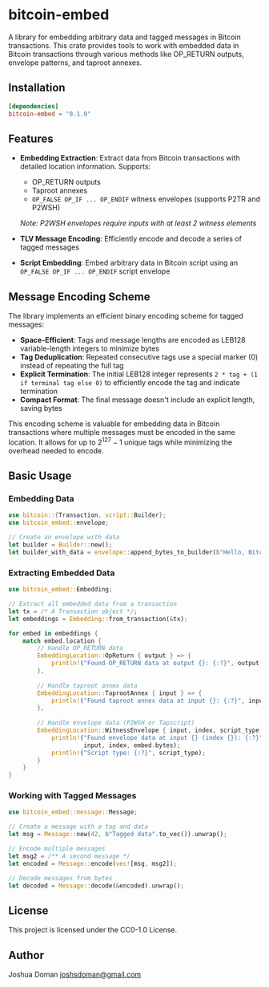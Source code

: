 # bitcoin-embed

A library for embedding arbitrary data and tagged messages in Bitcoin transactions. This crate provides tools to work with embedded data in Bitcoin transactions through various methods like OP_RETURN outputs, envelope patterns, and taproot annexes.

## Installation

```toml
[dependencies]
bitcoin-embed = "0.1.0"
```

## Features

- **Embedding Extraction**: Extract data from Bitcoin transactions with detailed location information. Supports:
  - OP_RETURN outputs
  - Taproot annexes
  - `OP_FALSE OP_IF ... OP_ENDIF` witness envelopes (supports P2TR and P2WSH)
  
  *Note: P2WSH envelopes require inputs with at least 2 witness elements*

- **TLV Message Encoding**: Efficiently encode and decode a series of tagged messages

- **Script Embedding**: Embed arbitrary data in Bitcoin script using an `OP_FALSE OP_IF ... OP_ENDIF` script envelope

## Message Encoding Scheme

The library implements an efficient binary encoding scheme for tagged messages:

- **Space-Efficient**: Tags and message lengths are encoded as LEB128 variable-length integers to minimize bytes
- **Tag Deduplication**: Repeated consecutive tags use a special marker (0) instead of repeating the full tag
- **Explicit Termination**: The initial LEB128 integer represents `2 * tag + (1 if terminal tag else 0)` to efficiently encode the tag and indicate termination
- **Compact Format**: The final message doesn't include an explicit length, saving bytes

This encoding scheme is valuable for embedding data in Bitcoin transactions where multiple messages must be encoded in the same location. It allows for up to $2^{127}-1$ unique tags while minimizing the overhead needed to encode.

## Basic Usage

### Embedding Data

```rust
use bitcoin::{Transaction, script::Builder};
use bitcoin_embed::envelope;

// Create an envelope with data
let builder = Builder::new();
let builder_with_data = envelope::append_bytes_to_builder(b"Hello, Bitcoin!", builder);
```

### Extracting Embedded Data

```rust
use bitcoin_embed::Embedding;

// Extract all embedded data from a transaction
let tx = /* A Transaction object */;
let embeddings = Embedding::from_transaction(&tx);

for embed in embeddings {
    match embed.location {
        // Handle OP_RETURN data
        EmbeddingLocation::OpReturn { output } => {
            println!("Found OP_RETURN data at output {}: {:?}", output, embed.bytes);
        },
        
        // Handle taproot annex data
        EmbeddingLocation::TaprootAnnex { input } => {
            println!("Found taproot annex data at input {}: {:?}", input, embed.bytes);
        },
        
        // Handle envelope data (P2WSH or Tapscript)
        EmbeddingLocation::WitnessEnvelope { input, index, script_type, .. } => {
            println!("Found envelope data at input {} (index {}): {:?}", 
                     input, index, embed.bytes);
            println!("Script type: {:?}", script_type);
        }
    }
}
```

### Working with Tagged Messages

```rust
use bitcoin_embed::message::Message;

// Create a message with a tag and data
let msg = Message::new(42, b"Tagged data".to_vec()).unwrap();

// Encode multiple messages
let msg2 = /** A second message */
let encoded = Message::encode(vec![msg, msg2]);

// Decode messages from bytes
let decoded = Message::decode(&encoded).unwrap();
```

## License
This project is licensed under the CC0-1.0 License.

## Author
Joshua Doman <joshsdoman@gmail.com>